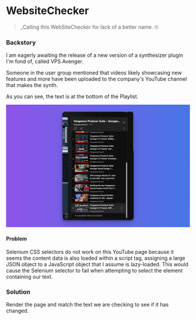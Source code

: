 # WebsiteChecker

> _Calling this WebSiteChecker for lack of a better name. 🙄 

### Backstory  

I am eagerly awaiting the release of a new version of a synthesizer plugin I'm fond of, called VPS Avenger.

Someone in the user group mentioned that videos likely showcasing new features and more have been uploaded to the company's YouTube channel that makes the synth.

As you can see, the text is at the bottom of the Playlist.

![img.png](img.png)

#### Problem

Selenium CSS selectors do not work on this YouTube page because it seems the content data is also loaded within a script tag, assigning a large JSON object to a JavaScript object that I assume is lazy-loaded. This would cause the Selenium selector to fail when attempting to select the element containing our text.

### Solution

Render the page and match the text we are checking to see if it has changed.
